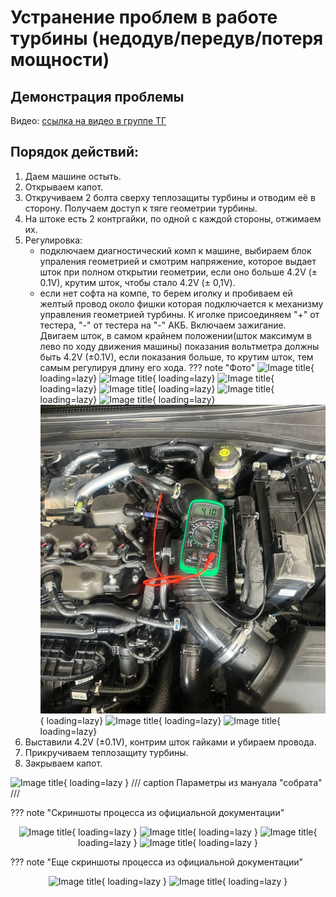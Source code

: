 # Устранение проблем в работе турбины (недодув/передув/потеря мощности)

## Демонстрация проблемы

Видео: [ссылка на видео в группе ТГ](https://t.me/Kia_Sportage_5_Turbo/1/120742)

## Порядок действий:
1. Даем машине остыть.
2. Открываем капот.
3. Откручиваем 2 болта сверху теплозащиты турбины и отводим её в сторону. Получаем доступ к тяге геометрии турбины.
4. На штоке есть 2 контргайки, по одной с каждой стороны, отжимаем их.
5. Регулировка:
    - подключаем диагностический комп к машине, выбираем блок упраления геометрией и смотрим напряжение, которое выдает шток при полном открытии геометрии, если оно больше 4.2V (± 0.1V), крутим шток, чтобы стало 4.2V (± 0,1V).
    - если нет софта на компе, то берем иголку и пробиваем ей желтый провод около фишки которая подключается к механизму управления геометрией турбины. К иголке присоединяем "+" от тестера, "-" от тестера на "-" АКБ. Включаем зажигание. Двигаем шток, в самом крайнем положении(шток максимум в лево по ходу движения машины) показания вольтметра должны быть 4.2V (±0.1V), если показания больше, то крутим шток, тем самым регулируя длину его хода.
    ??? note "Фото"
        ![Image title](../../images/turbo_photo_1.jpg){ loading=lazy}
        ![Image title](../../images/turbo_photo_2.jpg){ loading=lazy}
        ![Image title](../../images/turbo_photo_3.jpg){ loading=lazy}
        ![Image title](../../images/turbo_photo_4.jpg){ loading=lazy}
        ![Image title](../../images/turbo_photo_5.jpg){ loading=lazy}
        ![Image title](../../images/turbo_photo_7.jpg){ loading=lazy}
        ![Image title](../../images/turbo_photo_6.jpg){ loading=lazy}
        ![Image title](../../images/turbo_photo_9.jpg){ loading=lazy}
        ![Image title](../../images/turbo_photo_8.jpg){ loading=lazy}
6. Выставили 4.2V (±0.1V), контрим шток гайками и убираем провода.
7. Прикручиваем теплозащиту турбины.
8. Закрываем капот.

![Image title](../../images/photo_2025-09-14_10-42-54.jpg){ loading=lazy }
/// caption
Параметры из мануала "собрата"
///

??? note "Скриншоты процесса из официальной документации"
    <center>
    ![Image title](../../images/turbo_1.jpg){ loading=lazy }
    ![Image title](../../images/turbo_2.jpg){ loading=lazy }
    ![Image title](../../images/turbo_3.jpg){ loading=lazy }
    ![Image title](../../images/turbo_4.jpg){ loading=lazy }
    </center>


??? note "Еще скриншоты процесса из официальной документации"
    <center>
    ![Image title](../../images/turbo_5.jpg){ loading=lazy }
    ![Image title](../../images/turbo_6.jpg){ loading=lazy }
    </center>    